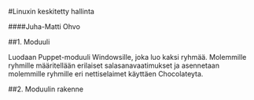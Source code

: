 #Linuxin keskitetty hallinta

####Juha-Matti Ohvo

##1. Moduuli

Luodaan Puppet-moduuli Windowsille, joka luo kaksi ryhmää. Molemmille ryhmille määritellään erilaiset salasanavaatimukset ja asennetaan molemmille ryhmille eri nettiselaimet käyttäen Chocolateyta.


##2. Moduulin rakenne
